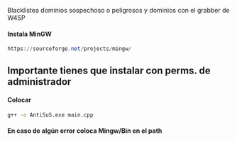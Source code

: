 Blacklistea dominios sospechoso o peligrosos y dominios con el grabber de W4SP

#### Instala MinGW
```powershell
https://sourceforge.net/projects/mingw/
```
## Importante tienes que instalar con perms. de administrador

#### Colocar
```bash
g++ -o AntiSuS.exe main.cpp
```
#### En caso de algún error coloca Mingw/Bin en el path
